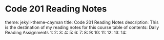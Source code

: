 # Code 201 Reading Notes
theme: jekyll-theme-cayman
title: Code 201 Reading Notes
description: This is the destination of my reading notes for this course
table of contents: Daily Reading Assignments
1:
2: 
3:
4:
5:
6:
7:
8:
9:
10:
11:
12:
13:
14:
